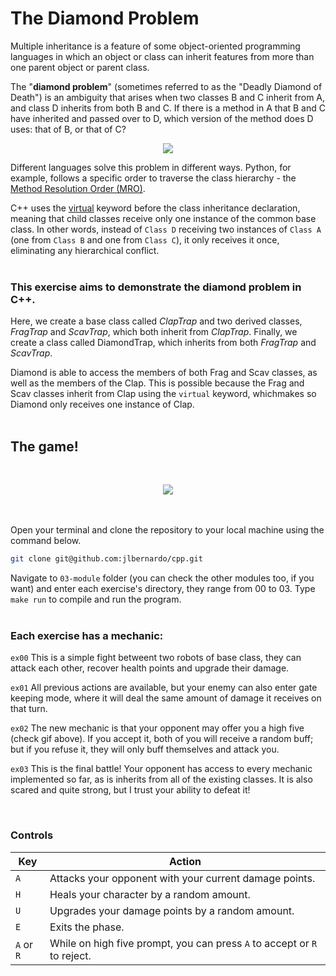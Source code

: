 # The Diamond Problem

Multiple inheritance is a feature of some object-oriented programming languages in which an object or class can inherit features from more than one parent object or parent class.

The "**diamond problem**" (sometimes referred to as the "Deadly Diamond of Death") is an ambiguity that arises when two classes B and C inherit from A, and class D inherits from both B and C. If there is a method in A that B and C have inherited and passed over to D, which version of the method does D uses: that of B, or that of C?

<p align="center">
  <img src="https://cdn.discordapp.com/attachments/819418940987670558/1247399108231299123/diamond_problem_1.png?ex=665fe272&is=665e90f2&hm=e0318fb3bb5b2a0d3d9ad2aee0a3eae1ddbb8827d3b421fc71d1d6f143037da3&" />
</p>

Different languages ​​solve this problem in different ways. Python, for example, follows a specific order to traverse the class hierarchy - the [Method Resolution Order (MRO)](https://medium.com/@suryansaravanan/method-resolution-order-mro-in-python-25f82af58c49).

C++ uses the [virtual](https://learn.microsoft.com/en-us/cpp/cpp/virtual-cpp?view=msvc-170) keyword before the class inheritance declaration, meaning that child classes receive only one instance of the common base class. In other words, instead of `Class D` receiving two instances of `Class A` (one from `Class B` and one from `Class C`), it only receives it once, eliminating any hierarchical conflict.
<br><br>

### This exercise aims to demonstrate the diamond problem in C++.

Here, we create a base class called $ClapTrap$ and two derived classes, $FragTrap$ and $ScavTrap$, which both inherit from $ClapTrap$. Finally, we create a class called DiamondTrap, which inherits from both $FragTrap$ and $ScavTrap$.

Diamond is able to access the members of both Frag and Scav classes, as well as the members of the Clap. This is possible because the Frag and Scav classes inherit from Clap using the `virtual` keyword, whichmakes so Diamond only receives one instance of Clap.
<br><br>

## The game!

<br>
<p align="center">
  <img src="https://cdn.discordapp.com/attachments/819418940987670558/1247418513258188871/ezgif.com-video-to-gif-converter_2.gif?ex=665ff485&is=665ea305&hm=676ee7dcc8ae423c780ec94079707adc5ed658143bfafaf1a9c28fbd79ec2580&" />
</p>

<br><br>
Open your terminal and clone the repository to your local machine using the command below.

```bash
git clone git@github.com:jlbernardo/cpp.git
```

Navigate to `03-module` folder (you can check the other modules too, if you want) and enter each exercise's directory, they range from 00 to 03. Type `make run` to compile and run the program.
<br><br>

### Each exercise has a mechanic:

`ex00` This is a simple fight betweent two robots of base class, they can attack each other, recover health points and upgrade their damage.

`ex01` All previous actions are available, but your enemy can also enter gate keeping mode, where it will deal the same amount of damage it receives on that turn.

`ex02` The new mechanic is that your opponent may offer you a high five (check gif above). If you accept it, both of you will receive a random buff; but if you refuse it, they will only buff themselves and attack you.

`ex03` This is the final battle! Your opponent has access to every mechanic implemented so far, as is inherits from all of the existing classes. It is also scared and quite strong, but I trust your ability to defeat it!

<br>

### Controls

| Key | Action |
| --- | --- |
| `A` | Attacks your opponent with your current damage points. |
| `H` | Heals your character by a random amount. |
| `U` | Upgrades your damage points by a random amount. |
| `E` | Exits the phase. |
| `A` or `R` | While on high five prompt, you can press `A` to accept or `R` to reject. |
